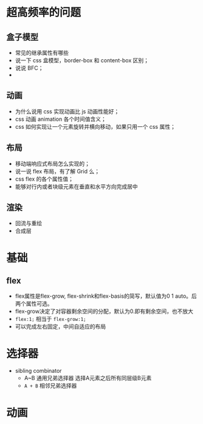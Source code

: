 # 超高频率的问题 
## 盒子模型
+ 常见的继承属性有哪些
+ 说一下 css 盒模型，border-box 和 content-box 区别；
+ 说说 BFC；
+ 
## 动画
+ 为什么说用 css 实现动画比 js 动画性能好；
+ css 动画 animation 各个时间值含义；
+ css 如何实现让一个元素旋转并横向移动，如果只用一个 css 属性；

## 布局
+ 移动端响应式布局怎么实现的；
+ 说一说 flex 布局，有了解 Grid 么；
+ css flex 的各个属性值；
+ 能够对行内或者块级元素在垂直和水平方向完成居中

## 渲染
+ 回流与重绘
+ 合成层



# 基础
## flex
+ flex属性是flex-grow, flex-shrink和flex-basis的简写，默认值为0 1 auto。后两个属性可选。
+ flex-grow决定了对容器剩余空间的分配，默认为0.即有剩余空间，也不放大
+ `flex:1;` 相当于 `flex-grow:1;`
+ 可以完成左右固定，中间自适应的布局

# 选择器
+ sibling combinator
  + A~B 通用兄弟选择器 选择A元素之后所有同层级B元素
  + `A + B`  相邻兄弟选择器

# 动画
